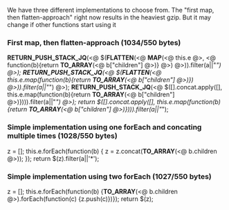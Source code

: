 We have three different implementations to choose from.
The "first map, then flatten-approach" right now results in the heaviest
gzip. But it may change if other functions start using it

### First map, then flatten-approach (1034/550 bytes)
__RETURN_PUSH_STACK_JQ__(<@ $(__FLATTEN__(<@ __MAP__(<@ this.e @>, <@ function(b){return __TO_ARRAY__(<@ b["children"] @>)} @>) @>)).filter(a||"*") @>);
__RETURN_PUSH_STACK_JQ__(<@ $(__FLATTEN__(<@ this.e.map(function(b){return __TO_ARRAY__(<@ b["children"] @>)}) @>)).filter(a||"*") @>);
__RETURN_PUSH_STACK_JQ__(<@ $([].concat.apply([], this.e.map(function(b){return __TO_ARRAY__(<@ b["children"] @>)}))).filter(a||"*") @>);
return $([].concat.apply([], this.e.map(function(b){return __TO_ARRAY__(<@ b["children"] @>)}))).filter(a||"*");


### Simple implementation using one forEach and concating multiple times (1028/550 bytes)
z = [];
this.e.forEach(function(b) {
  z = z.concat(__TO_ARRAY__(<@ b.children @>));
});
return $(z).filter(a||'*');

### Simple implementation using two forEach (1027/550 bytes)
z = [];
this.e.forEach(function(b) {__TO_ARRAY__(<@ b.children @>).forEach(function(c) {z.push(c)})});
return $(z);


